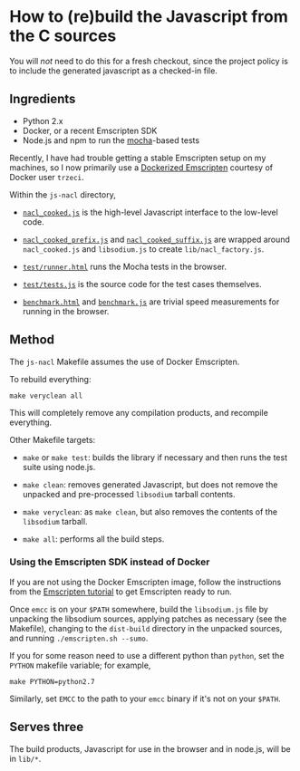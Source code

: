 # How to (re)build the Javascript from the C sources

You will *not* need to do this for a fresh checkout, since the project
policy is to include the generated javascript as a checked-in file.

## Ingredients

 - Python 2.x
 - Docker, or a recent Emscripten SDK
 - Node.js and npm to run the [mocha](http://visionmedia.github.io/mocha/)-based tests

Recently, I have had trouble getting a stable Emscripten setup on my
machines, so I now primarily use a
[Dockerized Emscripten](https://hub.docker.com/r/trzeci/emscripten/)
courtesy of Docker user `trzeci`.

Within the `js-nacl` directory,

 - [`nacl_cooked.js`](nacl_cooked.js) is the high-level Javascript
   interface to the low-level code.

 - [`nacl_cooked_prefix.js`](nacl_cooked_prefix.js) and
   [`nacl_cooked_suffix.js`](nacl_cooked_suffix.js) are wrapped
   around `nacl_cooked.js` and `libsodium.js` to create
   `lib/nacl_factory.js`.

 - [`test/runner.html`](test/runner.html) runs the Mocha tests in the browser.

 - [`test/tests.js`](test/tests.js) is the source code for the test cases themselves.

 - [`benchmark.html`](benchmark.html) and
   [`benchmark.js`](benchmark.js) are trivial speed measurements for
   running in the browser.

## Method

The `js-nacl` Makefile assumes the use of Docker Emscripten.

To rebuild everything:

    make veryclean all

This will completely remove any compilation products, and recompile
everything.

Other Makefile targets:

 - `make` or `make test`: builds the library if necessary and then
   runs the test suite using node.js.

 - `make clean`: removes generated Javascript, but does not remove the
   unpacked and pre-processed `libsodium` tarball contents.

 - `make veryclean`: as `make clean`, but also removes the contents of
   the `libsodium` tarball.

 - `make all`: performs all the build steps.

### Using the Emscripten SDK instead of Docker

If you are not using the Docker Emscripten image, follow the
instructions from the
[Emscripten tutorial](http://emscripten.org/Tutorial) to get
Emscripten ready to run.

Once `emcc` is on your `$PATH` somewhere, build the `libsodium.js`
file by unpacking the libsodium sources, applying patches as necessary
(see the Makefile), changing to the `dist-build` directory in the
unpacked sources, and running `./emscripten.sh --sumo`.

If you for some reason need to use a different python than `python`,
set the `PYTHON` makefile variable; for example,

    make PYTHON=python2.7

Similarly, set `EMCC` to the path to your `emcc` binary if it's not on
your `$PATH`.

## Serves three

The build products, Javascript for use in the browser and in node.js,
will be in `lib/*`.
